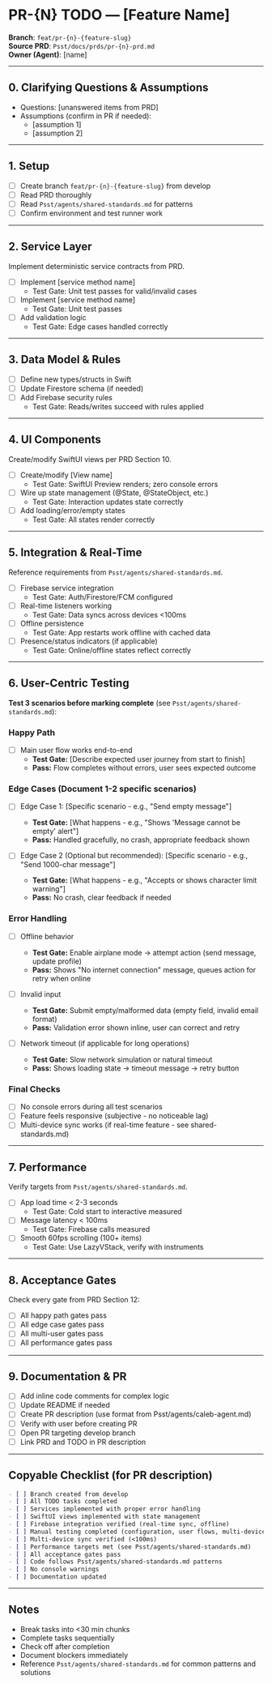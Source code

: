 # PR-{N} TODO — [Feature Name]

**Branch**: `feat/pr-{n}-{feature-slug}`  
**Source PRD**: `Psst/docs/prds/pr-{n}-prd.md`  
**Owner (Agent)**: [name]

---

## 0. Clarifying Questions & Assumptions

- Questions: [unanswered items from PRD]
- Assumptions (confirm in PR if needed):
  - [assumption 1]
  - [assumption 2]

---

## 1. Setup

- [ ] Create branch `feat/pr-{n}-{feature-slug}` from develop
- [ ] Read PRD thoroughly
- [ ] Read `Psst/agents/shared-standards.md` for patterns
- [ ] Confirm environment and test runner work

---

## 2. Service Layer

Implement deterministic service contracts from PRD.

- [ ] Implement [service method name]
  - Test Gate: Unit test passes for valid/invalid cases
- [ ] Implement [service method name]
  - Test Gate: Unit test passes
- [ ] Add validation logic
  - Test Gate: Edge cases handled correctly

---

## 3. Data Model & Rules

- [ ] Define new types/structs in Swift
- [ ] Update Firestore schema (if needed)
- [ ] Add Firebase security rules
  - Test Gate: Reads/writes succeed with rules applied

---

## 4. UI Components

Create/modify SwiftUI views per PRD Section 10.

- [ ] Create/modify [View name]
  - Test Gate: SwiftUI Preview renders; zero console errors
- [ ] Wire up state management (@State, @StateObject, etc.)
  - Test Gate: Interaction updates state correctly
- [ ] Add loading/error/empty states
  - Test Gate: All states render correctly

---

## 5. Integration & Real-Time

Reference requirements from `Psst/agents/shared-standards.md`.

- [ ] Firebase service integration
  - Test Gate: Auth/Firestore/FCM configured
- [ ] Real-time listeners working
  - Test Gate: Data syncs across devices <100ms
- [ ] Offline persistence
  - Test Gate: App restarts work offline with cached data
- [ ] Presence/status indicators (if applicable)
  - Test Gate: Online/offline states reflect correctly

---

## 6. User-Centric Testing

**Test 3 scenarios before marking complete** (see `Psst/agents/shared-standards.md`):

### Happy Path
- [ ] Main user flow works end-to-end
  - **Test Gate:** [Describe expected user journey from start to finish]
  - **Pass:** Flow completes without errors, user sees expected outcome

### Edge Cases (Document 1-2 specific scenarios)
- [ ] Edge Case 1: [Specific scenario - e.g., "Send empty message"]
  - **Test Gate:** [What happens - e.g., "Shows 'Message cannot be empty' alert"]
  - **Pass:** Handled gracefully, no crash, appropriate feedback shown
  
- [ ] Edge Case 2 (Optional but recommended): [Specific scenario - e.g., "Send 1000-char message"]
  - **Test Gate:** [What happens - e.g., "Accepts or shows character limit warning"]
  - **Pass:** No crash, clear feedback if needed

### Error Handling
- [ ] Offline behavior
  - **Test Gate:** Enable airplane mode → attempt action (send message, update profile)
  - **Pass:** Shows "No internet connection" message, queues action for retry when online
  
- [ ] Invalid input
  - **Test Gate:** Submit empty/malformed data (empty field, invalid email format)
  - **Pass:** Validation error shown inline, user can correct and retry
  
- [ ] Network timeout (if applicable for long operations)
  - **Test Gate:** Slow network simulation or natural timeout
  - **Pass:** Shows loading state → timeout message → retry button

### Final Checks
- [ ] No console errors during all test scenarios
- [ ] Feature feels responsive (subjective - no noticeable lag)
- [ ] Multi-device sync works (if real-time feature - see shared-standards.md)

---

## 7. Performance

Verify targets from `Psst/agents/shared-standards.md`.

- [ ] App load time < 2-3 seconds
  - Test Gate: Cold start to interactive measured
- [ ] Message latency < 100ms
  - Test Gate: Firebase calls measured
- [ ] Smooth 60fps scrolling (100+ items)
  - Test Gate: Use LazyVStack, verify with instruments

---

## 8. Acceptance Gates

Check every gate from PRD Section 12:
- [ ] All happy path gates pass
- [ ] All edge case gates pass
- [ ] All multi-user gates pass
- [ ] All performance gates pass

---

## 9. Documentation & PR

- [ ] Add inline code comments for complex logic
- [ ] Update README if needed
- [ ] Create PR description (use format from Psst/agents/caleb-agent.md)
- [ ] Verify with user before creating PR
- [ ] Open PR targeting develop branch
- [ ] Link PRD and TODO in PR description

---

## Copyable Checklist (for PR description)

```markdown
- [ ] Branch created from develop
- [ ] All TODO tasks completed
- [ ] Services implemented with proper error handling
- [ ] SwiftUI views implemented with state management
- [ ] Firebase integration verified (real-time sync, offline)
- [ ] Manual testing completed (configuration, user flows, multi-device, offline)
- [ ] Multi-device sync verified (<100ms)
- [ ] Performance targets met (see Psst/agents/shared-standards.md)
- [ ] All acceptance gates pass
- [ ] Code follows Psst/agents/shared-standards.md patterns
- [ ] No console warnings
- [ ] Documentation updated
```

---

## Notes

- Break tasks into <30 min chunks
- Complete tasks sequentially
- Check off after completion
- Document blockers immediately
- Reference `Psst/agents/shared-standards.md` for common patterns and solutions
